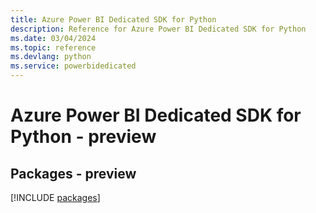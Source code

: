 ```yaml
---
title: Azure Power BI Dedicated SDK for Python
description: Reference for Azure Power BI Dedicated SDK for Python
ms.date: 03/04/2024
ms.topic: reference
ms.devlang: python
ms.service: powerbidedicated
---
```

# Azure Power BI Dedicated SDK for Python - preview
## Packages - preview
[!INCLUDE [packages](power-bi-dedicated-index.md)]